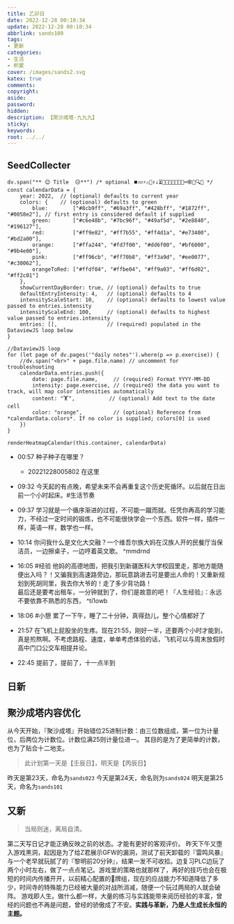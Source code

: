 ```yaml
---
title: 乙卯日
date: 2022-12-28 00:10:34
update: 2022-12-28 00:10:34
abbrlink: sands100
tags:
- 更新
categories:
- 生活
- 积累
cover: /images/sands2.svg
katex: true
comments:
copyright:
aside: 
password:
hidden:
description: 【聚沙成塔·九九九】 
sticky: 
keywords:
root: ../../
---
```

## SeedCollecter
```dataviewjs
dv.span("** 😊 Title  😥**") /* optional ⏹️💤⚡⚠🧩↑↓⏳📔💾📁📝🔄📝🔀⌨️🕸️📅🔍✨ */
const calendarData = {
    year: 2022,  // (optional) defaults to current year
    colors: {    // (optional) defaults to green
        blue:        ["#8cb9ff", "#69a3ff", "#428bff", "#1872ff", "#0058e2"], // first entry is considered default if supplied
        green:       ["#c6e48b", "#7bc96f", "#49af5d", "#2e8840", "#196127"],
        red:         ["#ff9e82", "#ff7b55", "#ff4d1a", "#e73400", "#bd2a00"],
        orange:      ["#ffa244", "#fd7f00", "#dd6f00", "#bf6000", "#9b4e00"],
        pink:        ["#ff96cb", "#ff70b8", "#ff3a9d", "#ee0077", "#c30062"],
        orangeToRed: ["#ffdf04", "#ffbe04", "#ff9a03", "#ff6d02", "#ff2c01"]
    },
    showCurrentDayBorder: true, // (optional) defaults to true
    defaultEntryIntensity: 4,   // (optional) defaults to 4
    intensityScaleStart: 10,    // (optional) defaults to lowest value passed to entries.intensity
    intensityScaleEnd: 100,     // (optional) defaults to highest value passed to entries.intensity
    entries: [],                // (required) populated in the DataviewJS loop below
}

//DataviewJS loop
for (let page of dv.pages('"daily notes"').where(p => p.exercise)) {
    //dv.span("<br>" + page.file.name) // uncomment for troubleshooting
    calendarData.entries.push({
        date: page.file.name,     // (required) Format YYYY-MM-DD
        intensity: page.exercise, // (required) the data you want to track, will map color intensities automatically
        content: "🏋️",           // (optional) Add text to the date cell
        color: "orange",          // (optional) Reference from *calendarData.colors*. If no color is supplied; colors[0] is used
    })
}

renderHeatmapCalendar(this.container, calendarData)
```

- 00:57 种子种子在哪里？
    - 20221228005802 在这里

- 09:32 今天起的有点晚，希望未来不会再重复这个历史死循环。以后就在日出前一个小时起床。#生活节奏 
- 09:37 学习就是一个循序渐进的过程，不可能一蹴而就。任凭你再高的学习能力，不经过一定时间的锻炼，也不可能很快学会一个东西。软件一样，插件一样，英语一样，数学也一样。
- 10:14 你问我什么是文化大交融？一个维吾尔族大妈在汉族人开的民餐厅当保洁员，一边擦桌子，一边哼着英文歌。 ^mmdrnd
- 16:05 #经验 他妈的高德地图，把我引到新疆医科大学校园里走，那地方能随便出入吗？！又骗我到高速路旁边，那玩意跳进去可是要出人命的！又重新规划到死胡同里，我去你大爷的！走了多少背功路！<br>最后还是要考出租车，一分钟就到了，你们是故意的吧！『人生经验』：永远不要依靠不熟悉的东西， ^ti1owb
- 18:06 #小憩 累了一下午，睡了二十分钟，真得劲儿，整个心情都好了
- 21:57 在飞机上屁股坐的生疼。现在21:55，刚好一半，还要两个小时才能到，真是煎熬啊。不考虑路程、速度，单单考虑体验的话，飞机可以与周末放假时高中门口公交车相提并论。
- 22:45 提前了，提前了，十一点半到

## 日新
## 聚沙成塔内容优化
从今天开始，『聚沙成塔』开始错位25进制计数：由三位数组成，第一位为计量位，后两位为计数位。计数位满25则计量位进一。
其目的是为了更简单的计数，也为了贴合十二地支。
> 此计划第一天是【壬辰日】，明天是【丙辰日】

昨天是第23天，命名为`sands023`
今天是第24天，命名则为`sands024` 
明天是第25天，命名为`sands101`
## 又新
> 当局则迷，离局自清。

第二天写日记才能正确反映之前的状态。才能有更好的客观评价。
昨天下午又堕入游戏黑洞，起因是为了给Z君展示GFW的漏洞，测试了前天卸载的『雷鸣风暴』与一个老早就玩腻了的『黎明前20分钟』，结果一发不可收拾。边复习PLC边玩了两个小时左右，做了一点点笔记。游戏里的策略也就那样了，再好的技巧也会在极短的时间内传播开开，以前精心配置的🐉牌组，现在的应战能力不知道降低了多少，时间寺的特殊能力已经被大量的对战所消减，随便一个玩过两局的人就会破阵。
游戏即人生。做什么都一样，大量的练习与实践能带来阅历经验的丰富，曾经的问题也不再是问题，曾经的骄傲成了不安。**实践与革新，乃是人生成长永恒的主题。**